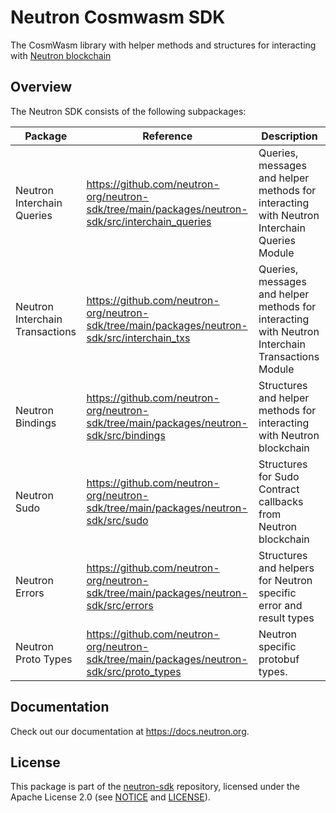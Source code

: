 # Neutron Cosmwasm SDK

The CosmWasm library with helper methods and structures for interacting with [Neutron blockchain](https://github.com/neutron-org/neutron)

## Overview

The Neutron SDK consists of the following subpackages:

| Package                         | Reference                                                                                        | Description                                                                                      |
|---------------------------------|--------------------------------------------------------------------------------------------------|--------------------------------------------------------------------------------------------------|
| Neutron Interchain Queries      | https://github.com/neutron-org/neutron-sdk/tree/main/packages/neutron-sdk/src/interchain_queries | Queries, messages and helper methods for interacting with Neutron Interchain Queries Module      |
| Neutron Interchain Transactions | https://github.com/neutron-org/neutron-sdk/tree/main/packages/neutron-sdk/src/interchain_txs     | Queries, messages and helper methods for interacting with Neutron Interchain Transactions Module |
| Neutron Bindings                | https://github.com/neutron-org/neutron-sdk/tree/main/packages/neutron-sdk/src/bindings           | Structures and helper methods for interacting with Neutron blockchain                            |
| Neutron Sudo                    | https://github.com/neutron-org/neutron-sdk/tree/main/packages/neutron-sdk/src/sudo               | Structures for Sudo Contract callbacks from Neutron blockchain                                   |
| Neutron Errors                  | https://github.com/neutron-org/neutron-sdk/tree/main/packages/neutron-sdk/src/errors             | Structures and helpers for Neutron specific error and result types                               |
| Neutron Proto Types             | https://github.com/neutron-org/neutron-sdk/tree/main/packages/neutron-sdk/src/proto_types        | Neutron specific protobuf types.                                                                 |

## Documentation

Check out our documentation at https://docs.neutron.org.

## License

This package is part of the [neutron-sdk](https://github.com/neutron-org/neutron-sdk) repository, licensed under the Apache
License 2.0 (see [NOTICE](https://github.com/neutron-org/neutron-sdk/blob/main/NOTICE)
and [LICENSE](https://github.com/neutron-org/neutron-sdk/blob/main/LICENSE)).